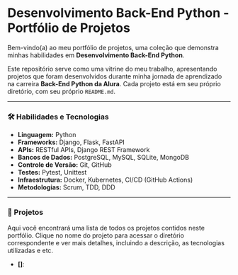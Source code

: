 # Desenvolvimento Back-End Python - Portfólio de Projetos

Bem-vindo(a) ao meu portfólio de projetos, uma coleção que demonstra minhas habilidades em **Desenvolvimento Back-End Python**.

Este repositório serve como uma vitrine do meu trabalho, apresentando projetos que foram desenvolvidos durante minha jornada de aprendizado na carreira **Back-End Python da Alura**. Cada projeto está em seu próprio diretório, com seu próprio `README.md`.

---
### 🛠️ Habilidades e Tecnologias

* **Linguagem:** Python
* **Frameworks:** Django, Flask, FastAPI
* **APIs:** RESTful APIs, Django REST Framework
* **Bancos de Dados:** PostgreSQL, MySQL, SQLite, MongoDB
* **Controle de Versão:** Git, GitHub
* **Testes:** Pytest, Unittest
* **Infraestrutura:** Docker, Kubernetes, CI/CD (GitHub Actions)
* **Metodologias:** Scrum, TDD, DDD

---
### 📂 Projetos

Aqui você encontrará uma lista de todos os projetos contidos neste portfólio. Clique no nome do projeto para acessar o diretório correspondente e ver mais detalhes, incluindo a descrição, as tecnologias utilizadas e etc.
* **[]**: 
